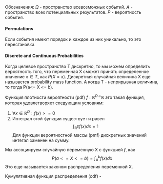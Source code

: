 Обозначения:
$\Omega$ - пространство всевозможных событий.
$A$ - пространство всех потенциальных результатов.
$P$ - вероятность события.

#### Permutations
Если события имеют порядок и каждое из них уникально, то это перестановка.
#### Discrete and Continuous Probabilities

Когда целевое пространство T дискретно, то мы можем определить вероятность того, что переменная X сможет принять определенное значение $x\in T$, как $P(X = x)$. Дискретная случайная величина X еще называется probability mass function. А когда T - неприрывная величина, то тогда P(a<= X <= b).

Функция плотности вероятности (pdf) $f: \mathbb{R}^{D\rightarrow}\mathbb{R}$ это такая функция, которая удовлетворяет следующим условиям:
1. $\forall x \in \mathbb{R}^{D}: f(x)>=0$ 
2. Интеграл этой функции существует и равен$$\int_{\mathbb{R}^{D}}f(x)dx= 1$$
Для функции вероятностной массы (pmf) дискретных значений интегал заменен на сумму. 

Мы ассоциируем случайную переменную X с функцией $f$, как $$
P(a<= X <= b) = \int_{a}^{b}f(x)dx
$$
Это еще называется законом распределения переменной X.

Кумулятивная функция распределения (cdf) - 